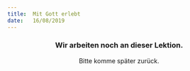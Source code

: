 ```yaml
---
title:  Mit Gott erlebt
date:   16/08/2019
---
```


### <center>Wir arbeiten noch an dieser Lektion.</center>
<center>Bitte komme später zurück.</center>